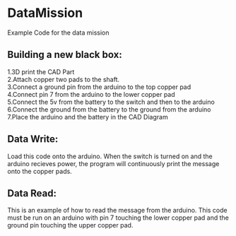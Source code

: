 # DataMission
Example Code for the data mission

## Building a new black box: 
1.3D print the CAD Part<br/>
2.Attach copper two pads to the shaft.<br/>
3.Connect a ground pin from the arduino to the top copper pad<br/>
4.Connect pin 7 from the arduino to the lower copper pad<br/>
5.Connect the 5v from the battery to the switch and then to the arduino<br/>
6.Connect the ground from the battery to the ground from the arduino<br/>
7.Place the arduino and the battery in the CAD Diagram<br/>

## Data Write:
Load this code onto the arduino. When the switch is turned on and the arduino recieves power, the program will continuously print the message onto the copper pads.

## Data Read:
This is an example of how to read the message from the arduino. This code must be run on an arduino with pin 7 touching the lower copper pad and the ground pin touching the upper copper pad.
